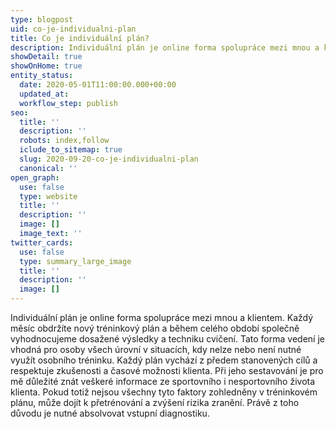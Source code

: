 ```yaml
---
type: blogpost
uid: co-je-individualni-plan
title: Co je individuální plán?
description: Individuální plán je online forma spolupráce mezi mnou a klientem. Každý měsíc obdržíte nový tréninkový plán a během celého období společně vyhodnocujeme dosažené výsledky a techniku cvičení.
showDetail: true
showOnHome: true
entity_status:
  date: 2020-05-01T11:00:00.000+00:00
  updated_at:
  workflow_step: publish
seo:
  title: ''
  description: ''
  robots: index,follow
  iclude_to_sitemap: true
  slug: 2020-09-20-co-je-individualni-plan
  canonical: ''
open_graph:
  use: false
  type: website
  title: ''
  description: ''
  image: []
  image_text: ''
twitter_cards:
  use: false
  type: summary_large_image
  title: ''
  description: ''
  image: []
---
```


Individuální plán je online forma spolupráce mezi mnou a klientem. Každý měsíc obdržíte nový tréninkový plán a během celého období společně vyhodnocujeme dosažené výsledky a techniku cvičení. Tato forma vedení je vhodná pro osoby všech úrovní v situacích, kdy nelze nebo není nutné využít osobního tréninku. Každý plán vychází z předem stanovených cílů a respektuje zkušenosti a časové možnosti klienta. Při jeho sestavování je pro mě důležité znát veškeré informace ze sportovního i nesportovního života klienta. Pokud totiž nejsou všechny tyto faktory zohledněny v tréninkovém plánu, může dojít k přetrénování a zvýšení rizika zranění. Právě z toho důvodu je nutné absolvovat vstupní diagnostiku.
